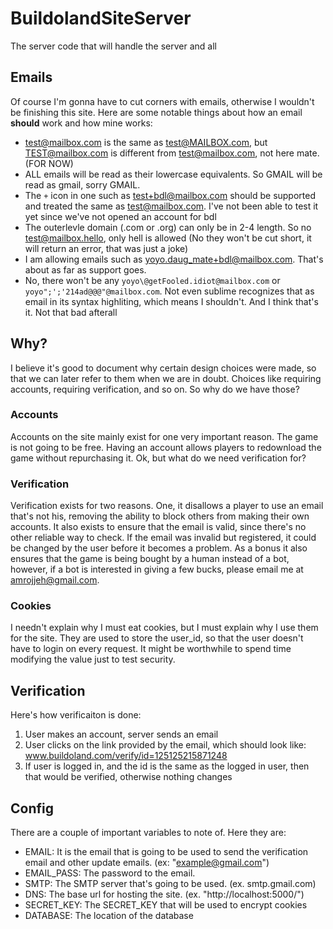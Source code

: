 # BuildolandSiteServer
The server code that will handle the server and all

## Emails
Of course I'm gonna have to cut corners with emails, otherwise I wouldn't be finishing this site. Here are some notable things about how an email **should** work and how mine works:
- test@mailbox.com is the same as test@MAILBOX.com, but TEST@mailbox.com is different from test@mailbox.com, not here mate. (FOR NOW)
- ALL emails will be read as their lowercase equivalents. So GMAIL will be read as gmail, sorry GMAIL.
- The `+` icon in one such as test+bdl@mailbox.com should be supported and treated the same as test@mailbox.com. I've not been able to test it yet since we've not opened an account for bdl
- The outerlevle domain (.com or .org) can only be in 2-4 length. So no test@mailbox.hello, only hell is allowed (No they won't be cut short, it will return an error, that was just a joke)
- I am allowing emails such as yoyo.daug_mate+bdl@mailbox.com. That's about as far as support goes.
- No, there won't be any `yoyo\@getFooled.idiot@mailbox.com` or `yoyo";';'214ad@@@"@mailbox.com`. Not even sublime recognizes that as email in its syntax highliting, which means I shouldn't.
And I think that's it. Not that bad afterall

## Why?
I believe it's good to document why certain design choices were made, so that we can later refer to them when we are in doubt. Choices like requiring accounts, requiring verification, and so on. So why do we have those?

### Accounts
Accounts on the site mainly exist for one very important reason. The game is not going to be free. Having an account allows players to redownload the game without repurchasing it. Ok, but what do we need verification for?

### Verification

Verification exists for two reasons. One, it disallows a player to use an email that's not his, removing the ability to block others from making their own accounts. It also exists to ensure that the email is valid, since there's no other reliable way to check. If the email was invalid but registered, it could be changed by the user before it becomes a problem. As a bonus it also ensures that the game is being bought by a human instead of a bot, however, if a bot is interested in giving a few bucks, please email me at amrojjeh@gmail.com.

### Cookies
I needn't explain why I must eat cookies, but I must explain why I use them for the site. They are used to store the user_id, so that the user doesn't have to login on every request. It might be worthwhile to spend time modifying the value just to test security.

## Verification
Here's how verificaiton is done:
1. User makes an account, server sends an email
2. User clicks on the link provided by the email, which should look like: www.buildoland.com/verify/id=125125215871248
3. If user is logged in, and the id is the same as the logged in user, then that would be verified, otherwise nothing changes

## Config
There are a couple of important variables to note of. Here they are:
- EMAIL: It is the email that is going to be used to send the verification email and other update emails. (ex: "example@gmail.com")
- EMAIL_PASS: The password to the email.
- SMTP: The SMTP server that's going to be used. (ex. smtp.gmail.com)
- DNS: The base url for hosting the site. (ex. "http://localhost:5000/")
- SECRET_KEY: The SECRET_KEY that will be used to encrypt cookies
- DATABASE: The location of the database
